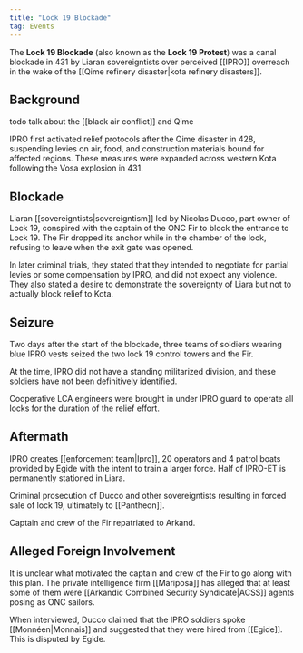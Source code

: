 ```yaml
---
title: "Lock 19 Blockade"
tag: Events
---
```


The **Lock 19 Blockade** (also known as the **Lock 19 Protest**) was a canal blockade in 431 by Liaran sovereigntists over perceived [[IPRO]] overreach in the wake of the [[Qime refinery disaster|kota refinery disasters]].

## Background 

todo talk about the [[black air conflict]] and Qime

IPRO first activated relief protocols after the Qime disaster in 428, suspending levies on air, food, and construction materials bound for affected regions. These measures were expanded across western Kota following the Vosa explosion in 431.

## Blockade 

Liaran [[sovereigntists|sovereigntism]] led by Nicolas Ducco, part owner of Lock 19, conspired with the captain of the ONC Fir to block the entrance to Lock 19. The Fir dropped its anchor while in the chamber of the lock, refusing to leave when the exit gate was opened. 

In later criminal trials, they stated that they intended to negotiate for partial levies or some compensation by IPRO, and did not expect any violence. They also stated a desire to demonstrate the sovereignty of Liara but not to actually block relief to Kota.

## Seizure

Two days after the start of the blockade, three teams of soldiers wearing blue IPRO vests seized the two lock 19 control towers and the Fir. 

At the time, IPRO did not have a standing militarized division, and these soldiers have not been definitively identified. 

Cooperative LCA engineers were brought in under IPRO guard to operate all locks for the duration of the relief effort.

## Aftermath

IPRO creates [[enforcement team|Ipro]], 20 operators and 4 patrol boats provided by Egide with the intent to train a larger force. Half of IPRO-ET is permanently stationed in Liara.

Criminal prosecution of Ducco and other sovereigntists resulting in forced sale of lock 19, ultimately to [[Pantheon]].

Captain and crew of the Fir repatriated to Arkand.

## Alleged Foreign Involvement

It is unclear what motivated the captain and crew of the Fir to go along with this plan. The private intelligence firm [[Mariposa]] has alleged that at least some of them were [[Arkandic Combined Security Syndicate|ACSS]] agents posing as ONC sailors.

When interviewed, Ducco claimed that the IPRO soldiers spoke [[Monnéen|Monnais]] and suggested that they were hired from [[Egide]]. This is disputed by Egide.
